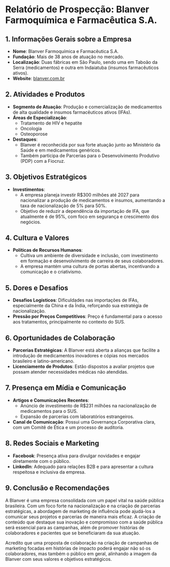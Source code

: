 # Relatório de Prospecção: Blanver Farmoquímica e Farmacêutica S.A.

## 1. Informações Gerais sobre a Empresa
- **Nome**: Blanver Farmoquímica e Farmacêutica S.A.
- **Fundação**: Mais de 38 anos de atuação no mercado.
- **Localização**: Duas fábricas em São Paulo, sendo uma em Taboão da Serra (medicamentos) e outra em Indaiatuba (insumos farmacêuticos ativos).
- **Website**: [blanver.com.br](https://www.blanver.com.br)

## 2. Atividades e Produtos
- **Segmento de Atuação**: Produção e comercialização de medicamentos de alta qualidade e insumos farmacêuticos ativos (IFAs).
- **Áreas de Especialização**:
  - Tratamento de HIV e hepatite
  - Oncologia
  - Osteoporose
- **Destaques**: 
  - Blanver é reconhecida por sua forte atuação junto ao Ministério da Saúde e em medicamentos genéricos.
  - Também participa de Parcerias para o Desenvolvimento Produtivo (PDP) com a Fiocruz.

## 3. Objetivos Estratégicos
- **Investimentos**:
  - A empresa planeja investir R$300 milhões até 2027 para nacionalizar a produção de medicamentos e insumos, aumentando a taxa de nacionalização de 5% para 50%.
  - Objetivo de reduzir a dependência da importação de IFA, que atualmente é de 95%, com foco em segurança e crescimento dos negócios.

## 4. Cultura e Valores
- **Políticas de Recursos Humanos**:
  - Cultiva um ambiente de diversidade e inclusão, com investimento em formação e desenvolvimento de carreira de seus colaboradores.
  - A empresa mantém uma cultura de portas abertas, incentivando a comunicação e o criativismo.

## 5. Dores e Desafios
- **Desafios Logísticos**: Dificuldades nas importações de IFAs, especialmente da China e da Índia, reforçando sua estratégia de nacionalização.
- **Pressão por Preços Competitivos**: Preço é fundamental para o acesso aos tratamentos, principalmente no contexto do SUS.

## 6. Oportunidades de Colaboração
- **Parcerias Estratégicas**: A Blanver está aberta a alianças que facilite a introdução de medicamentos inovadores e cópias nos mercados brasileiro e latino-americano.
- **Licenciamento de Produtos**: Estão dispostos a avaliar projetos que possam atender necessidades médicas não atendidas.

## 7. Presença em Mídia e Comunicação
- **Artigos e Comunicações Recentes**:
  - Anúncio de investimento de R$231 milhões na nacionalização de medicamentos para o SUS.
  - Expansão de parcerias com laboratórios estrangeiros.
- **Canal de Comunicação**: Possui uma Governança Corporativa clara, com um Comitê de Ética e um processo de auditoria.

## 8. Redes Sociais e Marketing
- **Facebook**: Presença ativa para divulgar novidades e engajar diretamente com o público.
- **LinkedIn**: Adequado para relações B2B e para apresentar a cultura respeitosa e inclusiva da empresa.

## 9. Conclusão e Recomendações
A Blanver é uma empresa consolidada com um papel vital na saúde pública brasileira. Com um foco forte na nacionalização e na criação de parcerias estratégicas, a abordagem de marketing de influência pode ajudá-los a comunicar seus projetos e parcerias de maneira mais eficaz. A criação de conteúdo que destaque sua inovação e compromisso com a saúde pública será essencial para as campanhas, além de promover histórias de colaboradores e pacientes que se beneficiaram da sua atuação.

Acredito que uma proposta de colaboração na criação de campanhas de marketing focadas em histórias de impacto poderá engajar não só os colaboradores, mas também o público em geral, alinhando a imagem da Blanver com seus valores e objetivos estratégicos.